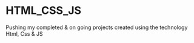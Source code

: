 # HTML_CSS_JS
Pushing my completed &amp; on going projects created using the technology Html, Css &amp; JS
